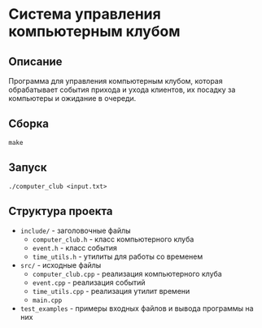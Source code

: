 # Система управления компьютерным клубом

## Описание
Программа для управления компьютерным клубом, которая обрабатывает события прихода и ухода клиентов, их посадку за компьютеры и ожидание в очереди.

## Сборка
```
make
```

## Запуск
```
./computer_club <input.txt>
```


## Структура проекта
- `include/` - заголовочные файлы
  - `computer_club.h` - класс компьютерного клуба
  - `event.h` - класс события
  - `time_utils.h` - утилиты для работы со временем
- `src/` - исходные файлы
  - `computer_club.cpp` - реализация компьютерного клуба
  - `event.cpp` - реализация событий
  - `time_utils.cpp` - реализация утилит времени
  - `main.cpp`
- `test_examples` - примеры входных файлов и вывода программы на них

